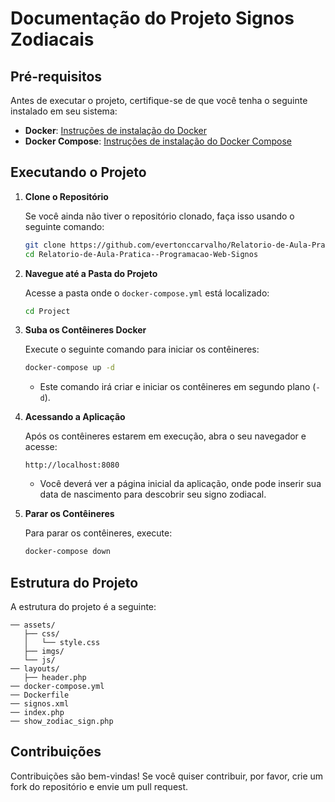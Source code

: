 
# Documentação do Projeto Signos Zodiacais

## Pré-requisitos

Antes de executar o projeto, certifique-se de que você tenha o seguinte instalado em seu sistema:

- **Docker**: [Instruções de instalação do Docker](https://docs.docker.com/get-docker/)
- **Docker Compose**: [Instruções de instalação do Docker Compose](https://docs.docker.com/compose/install/)

## Executando o Projeto

1. **Clone o Repositório**

   Se você ainda não tiver o repositório clonado, faça isso usando o seguinte comando:

   ```bash
   git clone https://github.com/evertonccarvalho/Relatorio-de-Aula-Pratica--Programacao-Web-Signos.git
   cd Relatorio-de-Aula-Pratica--Programacao-Web-Signos
   ```

2. **Navegue até a Pasta do Projeto**

   Acesse a pasta onde o `docker-compose.yml` está localizado:

   ```bash
   cd Project
   ```

3. **Suba os Contêineres Docker**

   Execute o seguinte comando para iniciar os contêineres:

   ```bash
   docker-compose up -d
   ```

   - Este comando irá criar e iniciar os contêineres em segundo plano (`-d`).

4. **Acessando a Aplicação**

   Após os contêineres estarem em execução, abra o seu navegador e acesse:

   ```
   http://localhost:8080
   ```

   - Você deverá ver a página inicial da aplicação, onde pode inserir sua data de nascimento para descobrir seu signo zodiacal.

5. **Parar os Contêineres**

   Para parar os contêineres, execute:

   ```bash
   docker-compose down
   ```

## Estrutura do Projeto

A estrutura do projeto é a seguinte:

```
── assets/
   ├── css/
   │   └── style.css
   ├── imgs/
   └── js/
── layouts/
   ├── header.php
── docker-compose.yml
── Dockerfile
── signos.xml
── index.php
── show_zodiac_sign.php
```

## Contribuições

Contribuições são bem-vindas! Se você quiser contribuir, por favor, crie um fork do repositório e envie um pull request.
